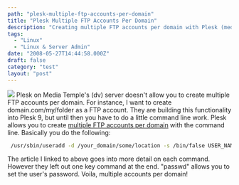 ```yaml
---
path: "plesk-multiple-ftp-accounts-per-domain"
title: "Plesk Multiple FTP Accounts Per Domain"
description: "Creating multiple FTP accounts per domain with Plesk (media temple dv)"
tags: 
  - "Linux"
  - "Linux & Server Admin"
date: "2008-05-27T14:44:58.000Z"
draft: false
category: "test"
layout: "post"
---
```


![](http://marcgrabanski.com/img/logo-plesk.png)
Plesk on Media Temple's (dv) server doesn't allow you to create multiple FTP accounts per domain. For instance, I want to create domain.com/my/folder as a FTP account. They are building this functionality into Plesk 9, but until then you have to do a little command line work. Plesk allows you to create [multiple FTP accounts per domain](http://kb.parallels.com/en/415) with the command line. Basically you do the following:
```bash
 /usr/sbin/useradd -d /your_domain/some/location -s /bin/false USER_NAME /usr/sbin/usermod -G psacln USER_NAME chmod 755 $HTTPD_VHOSTS_D/your_domain/some/location chown USER_NAME:psacln $HTTPD_VHOSTS_D/your_domain/some/location chmod 751 $HTTPD_VHOSTS_D/your_domain/httpdocs passwd USER_NAME
```

The article I linked to above goes into more detail on each command. However they left out one key command at the end. "passwd" allows you to set the user's password. Voila, multiple accounts per domain!